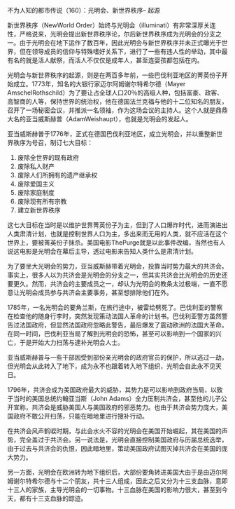 
不为人知的都市传说（160）：光明会、新世界秩序– 起源

新世界秩序（NewWorld Order）始终与光明会（illuminati）有非常深厚关连性，严格说来，光明会提出新世界秩序论，尔后新世界秩序成为光明会的分支之一。由于光明会在地下运作了数百年，因此光明会与新世界秩序并未正式曝光于世界，但在领导成员的信仰与特殊嗜好关系下，进行了一些有违人性的举动，其中最有名的就是活人献祭，而活人不仅仅是成年人，甚至连婴孩都包括在内。


光明会与新世界秩序的起源，则是在两百多年前，一些巴伐利亚地区的菁英份子开始成立。1773年，知名的大银行家迈尔阿姆谢尔特希尔德（Mayer AmschelRothschild）为了要让占全球人口20％的高级人种，包括富豪、政客、高智商的人等，保持世界的统治权，他在德国法兰克福与他的十二位知名的朋友，召开了一场秘密会议，并推派一名领袖，作为这场会议的主持人。这个人就是鼎鼎大名的亚当威斯赫普（AdamWeishaupt），也就是光明会的发起人。

亚当威斯赫普于1776年，正式在德国巴伐利亚地区，成立光明会，并以重整新世界秩序为号召，制订七大目标：

1. 废除全世界的现有政府
2. 废除私人财产
3. 废除人们所拥有的遗产继承权
4. 废除爱国主义
5. 废除家庭制度
6. 废除现有所有宗教
7. 建立新世界秩序

这七大目标在当时是以维护世界菁英份子为主，但到了人口爆炸时代，进而演进出人类肃清计划，也就是控制世界人口为主，多出来而无用的人类，就不应活在这个世界上，要被菁英份子抹杀。美国电影ThePurge就是以此事件改编，当然也有人说这电影是光明会在幕后主导，透过电影来告知人类什么是肃清计划。

为了要坐大光明会的势力，亚当威斯赫带着光明会，投靠当时势力最大的共济会。事实上，很多人以为共济会是光明会的分支之一，但其实共济会比光明会的历史还要更久。然而，共济会的主要成员之一，却认为光明会的教条太过极端，一直不愿意让光明会成员参与共济会主要事务，甚至想排除他们在外。

1785年，一名光明会的要角兰斯，在旅行途中，被雷给劈死了。巴伐利亚的警察在检查他的随身行李时，突然发现策动法国人革命的计划书。巴伐利亚警方虽然警告过法国政府，但显然法国政府忽略此警告，最后爆发了震动欧洲的法国大革命。在同一时间，巴伐利亚当局了解到光明会的恐怖，甚至可以影响到一个国家的兴亡，于是开始大力扫荡与逮补光明会人士。

亚当威斯赫普与一些干部因受到部份亲光明会的政府官员的保护，所以逃过一劫，但光明会从此转入了地下，成为永不也跟着转入地下组织，光明会自此永不见天日。

1796年，共济会成为美国政府最大的威胁，其势力是可以影响到政府当局，以致于当时的美国总统约翰亚当斯（John Adams）全力压制共济会，甚至他的儿子公开宣称，共济会是威胁美国人与美国政府的邪恶势力。也由于共济会势力庞大，美国政府不敢公开扫荡，只能在暗地里进行搜补行动。

在共济会风声鹤唳时期，与此会水火不容的光明会在美国开始崛起，其在美国的声势，完全盖过于共济会。另一说法是，光明会直接控制美国政府与历届总统选举，由于过去与共济会的仇恨，因此暗地里，策动美国政府试图灭掉共济会在美国的庞大势力。

另一方面，光明会在欧洲转为地下组织后，大部份要角转进美国大由于是由迈尔阿姆谢尔特希尔德与十二个朋友，共十三人组成，因此之后又分为十三支血脉，意即十三人的家族，主导光明会的一切事物。十三血脉在美国的影响力很大，甚至到今天，都有十三支血脉的踪迹。

